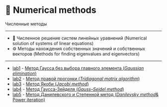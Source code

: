 # :abacus: Numerical methods
Численные методы 
___
- 🚀 Численное решение систем линейных уравнений (Numerical solution of systems of linear equations)
- ⚙️ Методы нахождения собственных значений и собственных векторов (Methods for finding eigenvalues and eigenvectors)
___
- [lab1](https://github.com/TemaBlag/BSU/tree/main/numerical_methods/lab1) - [Метод Гаусса без выбора главного элемента (_Gaussian elimination_)](https://github.com/TemaBlag/BSU/blob/main/numerical_methods/lab1/lab1.pdf)
- [lab2](https://github.com/TemaBlag/BSU/tree/main/numerical_methods/lab2) - [Метод правой прогонки (_Tridiagonal matrix algorithm_)](https://github.com/TemaBlag/BSU/blob/main/numerical_methods/lab2/lab2.pdf)
- [lab3](https://github.com/TemaBlag/BSU/tree/main/numerical_methods/lab3) - [Метод Якоби (_Jacobi method_)](https://github.com/TemaBlag/BSU/blob/main/numerical_methods/lab3/lab3.pdf)
- [lab4](https://github.com/TemaBlag/BSU/tree/main/numerical_methods/lab4) - [Метод Гаусса-Зейделя (_Gauss–Seidel method_)](https://github.com/TemaBlag/BSU/blob/main/numerical_methods/lab4/lab4.pdf)
- [lab5](https://github.com/TemaBlag/BSU/tree/main/numerical_methods/lab5) - [Метод Данилевского и Степенной метод (_Danilevsky method_& Power iteration)](https://github.com/TemaBlag/BSU/blob/main/numerical_methods/lab5/lab5.pdf)
